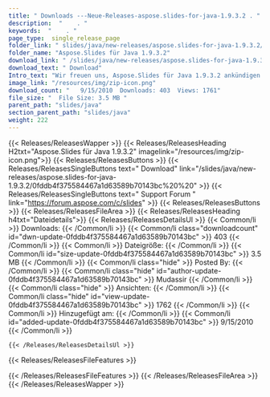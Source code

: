 ```yaml
---
title: " Downloads ---Neue-Releases-aspose.slides-for-java-1.9.3.2 . "
description:  "    . " 
keywords:  "    . " 
page_type:  single_release_page
folder_link: " slides/java/new-releases/aspose.slides-for-java-1.9.3.2/"
folder_name: "Aspose.Slides für Java 1.9.3.2"
download_link: " /slides/java/new-releases/aspose.slides-for-java-1.9.3.2/0fddb4f375584467a1d63589b70143bc"
download_text: " Download"
Intro_text: "Wir freuen uns, Aspose.Slides für Java 1.9.3.2 ankündigen zu können!"
image_link: "/resources/img/zip-icon.png"
download_count: "   9/15/2010  Downloads: 403  Views: 1761"
file_size: "  File Size: 3.5 MB "
parent_path: "slides/java"
section_parent_path: "slides/java"
weight: 222
---
```


{{< Releases/ReleasesWapper >}}
  {{< Releases/ReleasesHeading H2txt="Aspose.Slides für Java 1.9.3.2" imagelink="/resources/img/zip-icon.png">}}
  {{< Releases/ReleasesButtons >}}
    {{< Releases/ReleasesSingleButtons text=" Download" link="/slides/java/new-releases/aspose.slides-for-java-1.9.3.2/0fddb4f375584467a1d63589b70143bc%20%20" >}}
    {{< Releases/ReleasesSingleButtons text=" Support Forum " link="https://forum.aspose.com/c/slides" >}}
  {{< Releases/ReleasesButtons >}}
  {{< Releases/ReleasesFileArea >}}
    {{< Releases/ReleasesHeading h4txt="Dateidetails">}}
    {{< Releases/ReleasesDetailsUl >}}
            {{< Common/li >}} Downloads: {{< /Common/li >}}
      {{< Common/li class="downloadcount" id="dwn-update-0fddb4f375584467a1d63589b70143bc" >}} 403 {{< /Common/li >}}
      {{< Common/li >}} Dateigröße: {{< /Common/li >}}
      {{< Common/li id="size-update-0fddb4f375584467a1d63589b70143bc" >}} 3.5 MB {{< /Common/li >}} 
      {{< Common/li  class="hide" >}} Posted By: {{< /Common/li >}} 
      {{< Common/li class="hide" id="author-update-0fddb4f375584467a1d63589b70143bc" >}} Mudassir {{< /Common/li >}}
      {{< Common/li class="hide" >}} Ansichten: {{< /Common/li >}}
      {{< Common/li class="hide" id="view-update-0fddb4f375584467a1d63589b70143bc" >}} 1762 {{< /Common/li >}}
      {{< Common/li >}} Hinzugefügt am: {{< /Common/li >}}
      {{< Common/li id="added-update-0fddb4f375584467a1d63589b70143bc" >}} 9/15/2010 {{< /Common/li >}} 

    {{< /Releases/ReleasesDetailsUl >}}

  {{< Releases/ReleasesFileFeatures >}}
      
  {{< /Releases/ReleasesFileFeatures >}}
 {{< /Releases/ReleasesFileArea >}}
{{< /Releases/ReleasesWapper >}}



